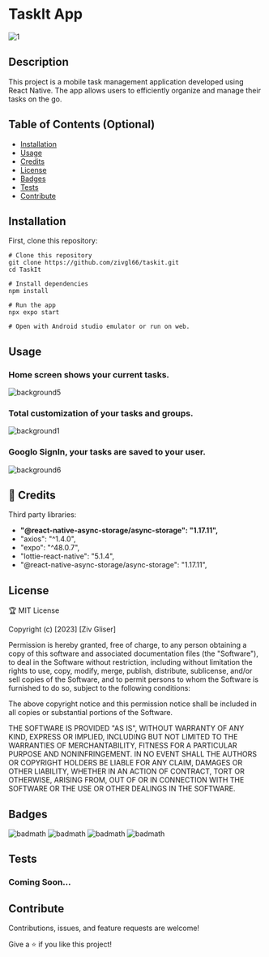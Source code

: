 
# TaskIt App

![1](https://github.com/Zivgl66/TaskIt/assets/95753868/ddd7b667-b7e7-41ef-b688-4947381045dc)


## Description

This project is a mobile task management application developed using React Native. The app allows users to efficiently organize and manage their tasks on the go.


## Table of Contents (Optional)

- [Installation](#installation)
- [Usage](#usage)
- [Credits](#credits)
- [License](#license)
- [Badges](#badges)
- [Tests](#tests)
- [Contribute](#contribute)
  

## Installation

First, clone this repository:

```
# Clone this repository
git clone https://github.com/zivgl66/taskit.git
cd TaskIt

# Install dependencies
npm install

# Run the app
npx expo start

# Open with Android studio emulator or run on web.

```

## Usage

### Home screen shows your current tasks. 
![background5](https://github.com/Zivgl66/TaskIt/assets/95753868/064706b6-2bab-40f5-81d3-9ccf3e45f9e1)

### Total customization of your tasks and groups.
![background1](https://github.com/Zivgl66/TaskIt/assets/95753868/fc98f58e-068a-428e-9213-ba4e59fc7b7d)

### Googlo SignIn, your tasks are saved to your user.
![background6](https://github.com/Zivgl66/TaskIt/assets/95753868/dc1106ad-2ce7-471b-ad45-59c786c495a6)



## 🤝 Credits

Third party libraries:
- **"@react-native-async-storage/async-storage": "1.17.11",**
- "axios": "^1.4.0",
- "expo": "^48.0.7",
- "lottie-react-native": "5.1.4",
-   "@react-native-async-storage/async-storage": "1.17.11",
 

## License

🏆 MIT License

Copyright (c) [2023] [Ziv Gliser]

Permission is hereby granted, free of charge, to any person obtaining a copy
of this software and associated documentation files (the "Software"), to deal
in the Software without restriction, including without limitation the rights
to use, copy, modify, merge, publish, distribute, sublicense, and/or sell
copies of the Software, and to permit persons to whom the Software is
furnished to do so, subject to the following conditions:

The above copyright notice and this permission notice shall be included in all
copies or substantial portions of the Software.

THE SOFTWARE IS PROVIDED "AS IS", WITHOUT WARRANTY OF ANY KIND, EXPRESS OR
IMPLIED, INCLUDING BUT NOT LIMITED TO THE WARRANTIES OF MERCHANTABILITY,
FITNESS FOR A PARTICULAR PURPOSE AND NONINFRINGEMENT. IN NO EVENT SHALL THE
AUTHORS OR COPYRIGHT HOLDERS BE LIABLE FOR ANY CLAIM, DAMAGES OR OTHER
LIABILITY, WHETHER IN AN ACTION OF CONTRACT, TORT OR OTHERWISE, ARISING FROM,
OUT OF OR IN CONNECTION WITH THE SOFTWARE OR THE USE OR OTHER DEALINGS IN THE
SOFTWARE.

## Badges

![badmath](https://img.shields.io/badge/JavaScript-323330?style=for-the-badge&logo=javascript&logoColor=F7DF1E)
![badmath](https://img.shields.io/badge/React_Native-20232A?style=for-the-badge&logo=react&logoColor=61DAFB)
![badmath](https://img.shields.io/badge/Expo-1B1F23?style=for-the-badge&logo=expo&logoColor=white)
![badmath](https://img.shields.io/badge/json-5E5C5C?style=for-the-badge&logo=json&logoColor=white)



## Tests

### Coming Soon...


## Contribute

Contributions, issues, and feature requests are welcome!

Give a ⭐️ if you like this project!

